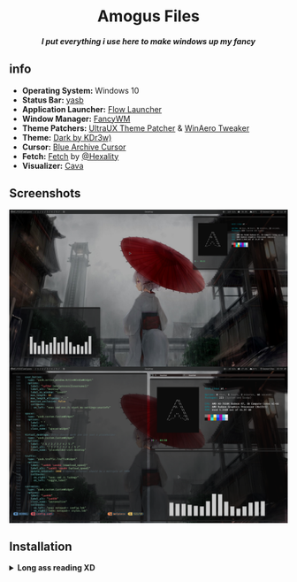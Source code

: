 <h1 align="center">Amogus Files
<br><h5 align="center">I put everything i use here to make windows up my fancy<br>
 

## info
- **Operating System:** Windows 10
- **Status Bar:** [yasb](https://github.com/da-rth/yasb)
- **Application Launcher:** [Flow Launcher](https://github.com/Flow-Launcher/Flow.Launcher)
- **Window Manager:** [FancyWM](https://github.com/FancyWM/fancywm)
- **Theme Patchers:** [UltraUX Theme Patcher](https://mhoefs.eu/software_uxtheme.php?ref=syssel&lang=en) & [WinAero Tweaker](https://winaero.com/downloads/winaerotweaker.zip)
- **Theme:** [Dark by KDr3w)](https://www.deviantart.com/kdr3w/art/Dark-845402016)
- **Cursor:** [Blue Archive Cursor](https://github.com/makipom/BlueArchive-Cursors)
- **Fetch:** [Fetch](https://github.com/Hexality/fetch) by [@Hexality](https://github.com/Hexality)
- **Visualizer:** [Cava](https://github.com/karlstav/cava)
 
## Screenshots
<img align="center" src="https://github.com/Welpyes/Welpyes-Dotfiles/blob/main/images/2024-02-28%2003_16_19-Greenshot.png">
<img align="center" src="https://github.com/Welpyes/Welpyes-Dotfiles/blob/main/images/2024-02-28%2003_59_10-Greenshot.png">

## Installation
<details>
<summary><b>Long ass reading XD</b></summary>

<h3 align="center">disclaimer: I am not responsible if you destroy your<br> windows installation with these tools/programs<br> **DO AT YOUR OWN RISK**

<div align="left">
<details>
<summary><h2>yasb(yet another status bar)</h2></summary>
 
A highly configurable cross-platform (Windows) status bar written in Python.
<br> https://github.com/da-rth/yasb
<br>  
![image](https://github.com/Welpyes/Welpyes-Dotfiles/blob/main/images/bar.png)
<br>  
<br> you can use my [config](https://github.com/Welpyes/Welpyes-Dotfiles/blob/main/config.yaml) and [styles.css](https://github.com/Welpyes/Welpyes-Dotfiles/blob/main/styles.css)
<br> All you need to do is to put the files in `/users/(username)/.yasb`
<br> I'll keep them updated as much as i can
<details>
<summary><b>How to install</b></summary>
clone this repository: https://github.com/Welpyes/welpyes-yasb

- Install Python(any ver above 3.10 should be fine)
- Install required Python Modules:
   `pip install -r requirements.txt`
- Create the directory `C:/Users/{username}/.yasb/` and copy styles.css and config.yaml into folder.
- Configure styles.css and config.yaml to your liking.
- Start the application:
- run `python src/main.py` in your terminal (or create a startup shortcut)

</details>

<br> **note: backup your old configs before replacing it with mine**
</details>

<details>
<summary><h2>Fetch</h2></summary>
Its a Powershell-based fetch thing by [@Hexality](https://github.com/Hexality) similar to [neofetch](https://github.com/dylanaraps/neofetch),
<br> It can be installed on [powershell 7](https://github.com/PowerShell/PowerShell) by using:
```ps1
irm https://raw.githubusercontent.com/Hexality/fetch/main/install.ps1 | iex
```
Huge thanks to [@Hexality](https://github.com/Hexality) for making this gorgeous lookin fetch
</details>

<details>
<summary><h2>FancyWm</h2></summary>
FancyWM is a dynamic tiling window manager for Windows 10/11.
its a really good window manager in general
<br><https://github.com/FancyWM/fancywm>

you can get my [settings.json](https://github.com/Welpyes/Welpyes-Dotfiles/blob/main/fancywm%20setting/settings.json) by downloading it from this repo
<br>all you have to do is to put it inside your FancyWM folder and you should be good
<br>as for me its located at `AppData\Local\Packages\2203VeselinKaraganev.FancyWM_9x2ndwrcmyd2c\LocalCache\Roaming\FancyWM`
<br>although it might be different for you.

<details>
<summary><b>Keybinds</b></summary>

#### do note that i dont have an activation hotkey
- ToggleManager: LeftAlt + F11
- RefreshWorkspace: LeftAlt + R
- Cancel: LeftShift + LeftAlt + Oem3
- MoveFocusLeft: LeftAlt + Left
- MoveFocusUp: LeftAlt + Up
- MoveFocusRight: LeftAlt + Right
- MoveFocusDown: LeftAlt + Down
- ShowDesktop: LeftAlt + D
- CreateHorizontalPanel: LeftAlt + A
- CreateVerticalPanel: LeftAlt + W
- CreateStackPanel: LeftAlt + Q
- PullWindowUp: LeftAlt + L
- ToggleFloatingMode: LeftAlt + F
- SwapLeft: LeftShift + LeftAlt + Left
- SwapUp: LeftAlt + LeftShift + Up
- SwapRight: LeftShift + LeftAlt + Right
- SwapDown: LeftShift + LeftAlt + Down
- IncreaseWidth: LeftCtrl + LeftShift + Z
- IncreaseHeight: LeftCtrl + LeftShift + X
- SwitchToDesktop1: LeftAlt + D1
- SwitchToDesktop2: LeftAlt + D2
- SwitchToDesktop3: LeftAlt + D3
- SwitchToDesktop4: LeftAlt + D4
- SwitchToDesktop5: LeftAlt + D5
- MoveToDesktop1: LeftAlt + LeftShift + D1
- MoveToDesktop2: LeftShift + LeftAlt + D2
- MoveToDesktop3: LeftAlt + LeftShift + D3
- MoveToDesktop4: LeftAlt + LeftShift + D4
- MoveToDesktop5: LeftAlt + LeftShift + D5
</details>

</details>

<details>
<summary><h2>Cava</h2></summary>
Cava is a customizable Cross-platform Audio Visualizer that runs on the terminal
<br><https://github.com/karlstav/cava>
<br><img src="https://github.com/karlstav/cava/blob/master/example_files/cava.gif?raw=true" align="center" width="400px">

you can download the .exe file from this repo :D
</details>
</details>
